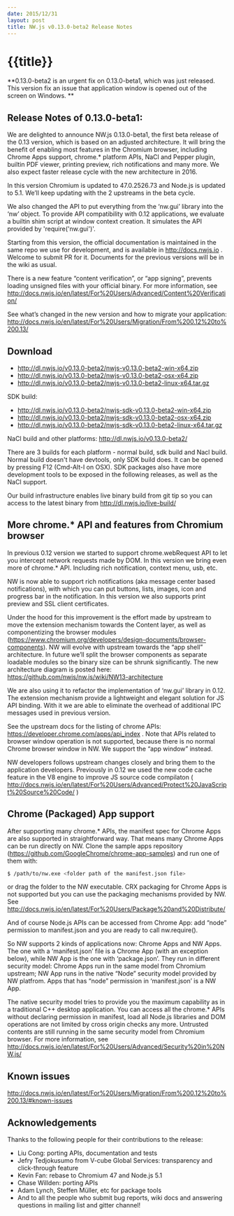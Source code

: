 ```yaml
---
date: 2015/12/31
layout: post
title: NW.js v0.13.0-beta2 Release Notes
---
```


# {{title}}

**0.13.0-beta2 is an urgent fix on 0.13.0-beta1, which was just 
released. This version fix an issue that application window is opened 
out of the screen on Windows. **

## Release Notes of 0.13.0-beta1: 

We are delighted to announce NW.js 0.13.0-beta1, the first beta 
release of the 0.13 version, which is based on an adjusted 
architecture. It will bring the benefit of enabling most features in 
the Chromium browser, including Chrome Apps support, chrome.* platform 
APIs, NaCl and Pepper plugin, builtin PDF viewer, printing preview, 
rich notifications and many more. We also expect faster release cycle 
with the new architecture in 2016. 

In this version Chromium is updated to 47.0.2526.73 and Node.js is 
updated to 5.1. We’ll keep updating with the 2 upstreams in the beta 
cycle. 

We also changed the API to put everything from the ‘nw.gui’ library 
into the ‘nw’ object. To provide API compatibility with 0.12 
applications, we evaluate a builtin shim script at window context 
creation. It simulates the API  provided by 'require('nw.gui')'. 

Starting from this version, the official documentation is maintained 
in the same repo we use for development, and is available in 
http://docs.nwjs.io . Welcome to submit PR for it. Documents for the 
previous versions will be in the wiki as usual. 

There is a new feature  “content verification”, or “app signing”, 
prevents loading unsigned files with your official binary. For more 
information, see 
http://docs.nwjs.io/en/latest/For%20Users/Advanced/Content%20Verification/ 

See what’s changed in the new version and how to migrate your application: 
http://docs.nwjs.io/en/latest/For%20Users/Migration/From%200.12%20to%200.13/ 

## Download 

* http://dl.nwjs.io/v0.13.0-beta2/nwjs-v0.13.0-beta2-win-x64.zip 
* http://dl.nwjs.io/v0.13.0-beta2/nwjs-v0.13.0-beta2-osx-x64.zip 
* http://dl.nwjs.io/v0.13.0-beta2/nwjs-v0.13.0-beta2-linux-x64.tar.gz 

SDK build: 
* http://dl.nwjs.io/v0.13.0-beta2/nwjs-sdk-v0.13.0-beta2-win-x64.zip 
* http://dl.nwjs.io/v0.13.0-beta2/nwjs-sdk-v0.13.0-beta2-osx-x64.zip 
* http://dl.nwjs.io/v0.13.0-beta2/nwjs-sdk-v0.13.0-beta2-linux-x64.tar.gz 

NaCl build and other platforms: http://dl.nwjs.io/v0.13.0-beta2/ 

There are 3 builds for each platform - normal build, sdk build and 
Nacl build. Normal build doesn't have devtools, only SDK build does. 
lt can be opened by pressing F12 (Cmd-Alt-I on OSX). SDK packages also 
have more development tools to be exposed in the following releases, 
as well as the NaCl support. 

Our build infrastructure enables live binary build from git tip so you 
can access to the latest binary from http://dl.nwjs.io/live-build/ 

## More chrome.* API and features from Chromium browser 

In previous 0.12 version we started to support chrome.webRequest API 
to let you intercept network requests made by DOM. In this version we 
bring even more of chrome.* API. Including rich notification, context 
menu, usb, etc. 

NW is now able to support rich notifications (aka message center based 
notifications), with which you can put buttons, lists, images, icon 
and progress bar in the notification. In this version we also supports 
print preview and SSL client certificates. 

Under the hood for this improvement is the effort made by upstream to 
move the extension mechanism towards the Content layer, as well as 
componentizing the browser modules 
(https://www.chromium.org/developers/design-documents/browser-components). 
NW will evolve with upstream towards the “app shell” architecture. In 
future we’ll split the browser components as separate loadable modules 
so the binary size can be shrunk significantly.  The new architecture 
diagram is posted here: 
https://github.com/nwjs/nw.js/wiki/NW13-architecture 

We are also using it to refactor the implementation of ‘nw.gui’ 
library in 0.12. The extension mechanism provide a lightweight and 
elegant solution for JS API binding. With it we are able to eliminate 
the overhead of additional IPC messages used in previous version. 

See the upstream docs for the listing of chrome APIs: 
https://developer.chrome.com/apps/api_index . Note that APIs related 
to browser window operation is not supported, because there is no 
normal Chrome browser window in NW. We support the “app window” 
instead. 

NW developers follows upstream changes closely and bring them to the 
application developers. Previously in 0.12 we used the new code cache 
feature in the V8 engine to improve JS source code compilaton ( 
http://docs.nwjs.io/en/latest/For%20Users/Advanced/Protect%20JavaScript%20Source%20Code/ 
) 

## Chrome (Packaged) App support 

After supporting many chrome.* APIs, the manifest spec for Chrome Apps 
are also supported in straightforward way. That means many Chrome Apps 
can be run directly on NW. Clone the sample apps repository 
(https://github.com/GoogleChrome/chrome-app-samples) and run one of 
them with: 

```bash
$ /path/to/nw.exe <folder path of the manifest.json file> 
```

or drag the folder to the NW executable. CRX packaging for Chrome Apps 
is not supported but you can use the packaging mechanisms provided by 
NW. See http://docs.nwjs.io/en/latest/For%20Users/Package%20and%20Distribute/ 

And of course Node.js APIs can be accessed from Chrome App: add “node” 
permission to manifest.json and you are ready to call nw.require(). 

So NW supports 2 kinds of applications now: Chrome Apps and NW Apps. 
The one with a ‘manifest.json’ file is a Chrome App (with an exception 
below), while NW App is the one with ‘package.json’. They run in 
different security model: Chrome Apps run in the same model from 
Chromium upstream; NW App runs in the native “Node” security model 
provided by NW platfrom. Apps that has “node” permission in 
‘manifest.json’ is a NW App. 

The native security model tries to provide you the maximum capability 
as in a traditional C++ desktop application. You can access all the 
chrome.* APIs without declaring permission in manifest, load all 
Node.js libraries and DOM operations are not limited by cross origin 
checks any more. Untrusted contents are still running in the same 
security model from Chromium browser. For more information, see 
http://docs.nwjs.io/en/latest/For%20Users/Advanced/Security%20in%20NW.js/ 

## Known issues 

http://docs.nwjs.io/en/latest/For%20Users/Migration/From%200.12%20to%200.13/#known-issues 

## Acknowledgements 

Thanks to the following people for their contributions to the release: 
* Liu Cong: porting APIs, documentation and tests 
* Jefry Tedjokusumo from V-cube Global Services: transparency and 
click-through feature 
* Kevin Fan: rebase to Chromium 47 and Node.js 5.1 
* Chase Willden: porting APIs 
* Adam Lynch, Steffen Müller, etc for package tools 
* And to all the people who submit bug reports, wiki docs and 
answering questions in mailing list and gitter channel!